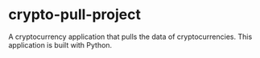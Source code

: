 # crypto-pull-project
A cryptocurrency application that pulls the data of cryptocurrencies.  This application is built with Python.
